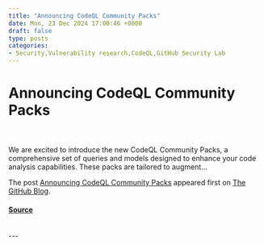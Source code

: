 ```yaml
---
title: "Announcing CodeQL Community Packs"
date: Mon, 23 Dec 2024 17:00:46 +0000
draft: false
type: posts
categories: 
- Security,Vulnerability research,CodeQL,GitHub Security Lab
---
```

# Announcing CodeQL Community Packs

<br/>

<br/>
We are excited to introduce the new CodeQL Community Packs, a comprehensive set of queries and models designed to enhance your code analysis capabilities. These packs are tailored to augment…

The post [Announcing CodeQL Community Packs](https://github.blog/security/vulnerability-research/announcing-codeql-community-packs/) appeared first on [The GitHub Blog](https://github.blog).

#### [Source](https://github.blog/security/vulnerability-research/announcing-codeql-community-packs/)

<br/>
---
